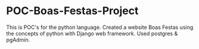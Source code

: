 # POC-Boas-Festas-Project
 This is POC's for the python language. Created a website Boas Festas using the concepts of python with Django web framework. Used postgres &amp; pgAdmin.

